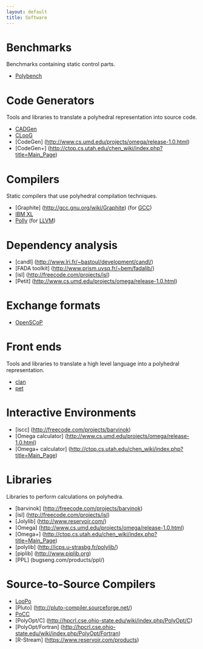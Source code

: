 ```yaml
---
layout: default
title: Software
---
```


Benchmarks
==========

Benchmarks containing static control parts.

 * [Polybench](http://www.cse.ohio-state.edu/~pouchet/software/polybench/)

Code Generators
==============

Tools and libraries to translate a polyhedral representation into source code.

 * [CADGen](https://www.infosun.fim.uni-passau.de/trac/LooPo/wiki/CADGen)
 * [CLooG](http://www.cloog.org)
 * [CodeGen] (http://www.cs.umd.edu/projects/omega/release-1.0.html)
 * [CodeGen+] (http://ctop.cs.utah.edu/chen_wiki/index.php?title=Main_Page)

Compilers
=========

Static compilers that use polyhedral compilation techniques.

 * [Graphite] (http://gcc.gnu.org/wiki/Graphite) (for [GCC](http://www.gcc.org))
 * [IBM XL](http://www.ibm.com/software/awdtools/xlcpp/)
 * [Polly](http://polly.llvm.org) (for [LLVM](http://www.llvm.org))

Dependency analysis
===================

 * [candl] (http://www.lri.fr/~bastoul/development/candl/)
 * [FADA toolkit] (http://www.prism.uvsq.fr/~bem/fadalib/)
 * [isl] (http://freecode.com/projects/isl)
 * [Petit] (http://www.cs.umd.edu/projects/omega/release-1.0.html)

Exchange formats
===================

 * [OpenSCoP](http://www.lri.fr/~bastoul/development/openscop/index.html)


Front ends
==========

Tools and libraries to translate a high level language into a polyhedral representation.

 * [clan](http://www.lri.fr/~bastoul/development/clan/index.html)
 * [pet](http://freecode.com/projects/libpet)

Interactive Environments
========================

 * [iscc] (http://freecode.com/projects/barvinok)
 * [Omega calculator] (http://www.cs.umd.edu/projects/omega/release-1.0.html)
 * [Omega+ calculator] (http://ctop.cs.utah.edu/chen_wiki/index.php?title=Main_Page)

Libraries
=========

Libraries to perform calculations on polyhedra.

 * [barvinok] (http://freecode.com/projects/barvinok)
 * [isl] (http://freecode.com/projects/isl)
 * [Jolylib] (http://www.reservoir.com/)
 * [Omega] (http://www.cs.umd.edu/projects/omega/release-1.0.html)
 * [Omega+] (http://ctop.cs.utah.edu/chen_wiki/index.php?title=Main_Page)
 * [polylib] (http://icps.u-strasbg.fr/polylib/)
 * [piplib] (http://www.piplib.org)
 * [PPL] (bugseng.com/products/ppl/)

Source-to-Source Compilers
======================

 * [LooPo](https://www.infosun.fim.uni-passau.de/trac/LooPo)
 * [Pluto] (http://pluto-compiler.sourceforge.net/)
 * [PoCC](http://www.cse.ohio-state.edu/~pouchet/software/pocc/pocc.html)
 * [PolyOpt/C] (http://hpcrl.cse.ohio-state.edu/wiki/index.php/PolyOpt/C)
 * [PolyOpt/Fortran] (http://hpcrl.cse.ohio-state.edu/wiki/index.php/PolyOpt/Fortran)
 * [R-Stream] (https://www.reservoir.com/products)

